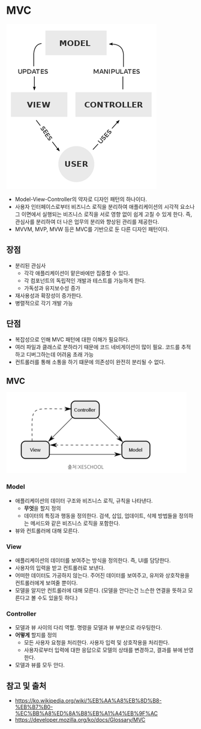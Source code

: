 MVC
===
![mvc1](images/mvc.png)
- Model-View-Controller의 약자로 디자인 패턴의 하나이다.
- 사용자 인터페이스로부터 비즈니스 로직을 분리하여 애플리케이션의 시각적 요소나 
그 이면에서 실행되는 비즈니스 로직을 서로 영향 없이 쉽게 고칠 수 있게 한다. 
즉, 관심사를 분리하여 더 나은 업무의 분리와 향상된 관리를 제공한다.
- MVVM, MVP, MVW 등은 MVC를 기반으로 둔 다른 디자인 패턴이다.

## 장점
- 분리된 관심사
  - 각각 애플리케이션이 맡은바에만 집중할 수 있다.
  - 각 컴포넌트의 독립적인 개발과 테스트를 가능하게 한다.
  - 가독성과 유지보수성 증가
- 재사용성과 확장성이 증가한다.
- 병렬적으로 각기 개발 가능

## 단점
- 복잡성으로 인해 MVC 패턴에 대한 이해가 필요하다.
- 여러 파일과 클래스로 분하라기 때문에 코드 네비게이션이 많이 필요. 코드를 추적하고 디버그하는데 어려움 초래 가능
- 컨트롤러를 통해 소통을 하기 떄문에 의존성이 완전히 분리될 수 없다.

## MVC
![mvc2](images/mvc2.png)

### Model
- 애플리케이션의 데이터 구조와 비즈니스 로직, 규칙을 나타낸다.
  - **무엇**을 할지 정의
  - 데이터의 특징과 행동을 정의한다. 검색, 삽입, 업데이트, 삭제 방법들을 정의하는 메서드와 같은 비즈니스 로직을 포함한다.
- 뷰와 컨트롤러에 대해 모른다.

### View
- 애플리케이션의 데이터를 보여주는 방식을 정의한다. 즉, UI를 담당한다.
- 사용자의 입력을 받고 컨트롤러로 보낸다.
- 어떠한 데이터도 가공하지 않는다. 주어진 데이터를 보여주고, 유저와 상호작용을 컨트롤러에게 보여줄 뿐이다.
- 모델을 알지만 컨트롤러에 대해 모른다. (모델을 안다는건 느슨한 연결을 뜻하고 모른다고 볼 수도 있을듯 하다.)

### Controller
- 모델과 뷰 사이의 다리 역할. 명령을 모델과 뷰 부분으로 라우팅한다.
- **어떻게** 할지를 정의 
  - 모든 사용자 요청을 처리한다. 사용자 입력 및 상호작용을 처리한다.
  - 사용자로부터 입력에 대한 응답으로 모델의 상태를 변경하고, 결과를 뷰에 반영한다.
- 모델과 뷰를 모두 안다.

## 참고 및 출처
- https://ko.wikipedia.org/wiki/%EB%AA%A8%EB%8D%B8-%EB%B7%B0-%EC%BB%A8%ED%8A%B8%EB%A1%A4%EB%9F%AC
- https://developer.mozilla.org/ko/docs/Glossary/MVC
